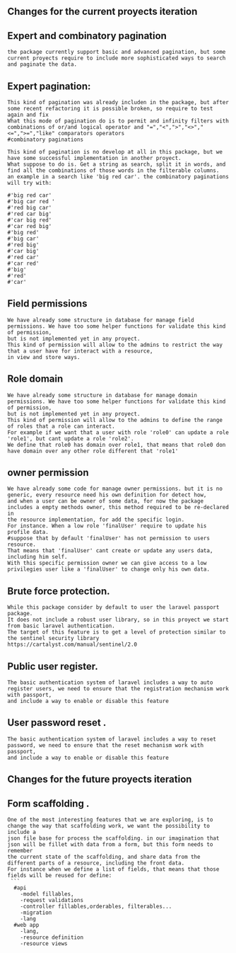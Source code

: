 ## Changes for the current proyects iteration

  ## Expert and combinatory pagination
    the package currently support basic and advanced pagination, but some current proyects require to include more sophisticated ways to search and paginate the data. 

  ## Expert pagination: 
    This kind of pagination was already includen in the package, but after some recent refactoring it is possible broken, so require to test again and fix
    What this mode of pagination do is to permit and infinity filters with combinations of or/and logical operator and "=","<",">","<>","<=",">=","like" comparators operators
    #combinatory paginations
    
    This kind of pagination is no develop at all in this package, but we have some successful implementation in another proyect.
    What suppose to do is. Get a string as search, split it in words, and find all the combinations of those words in the filterable columns.
    an example in a search like 'big red car'. the combinatory paginations will try with:

    #'big red car'
    #'big car red '
    #'red big car'
    #'red car big'
    #'car big red'
    #'car red big'
    #'big red'
    #'big car'
    #'red big'
    #'car big'
    #'red car'
    #'car red'
    #'big'
    #'red'
    #'car'

## Field permissions

    We have already some structure in database for manage field permissions. We have too some helper functions for validate this kind of permission, 
    but is not implemented yet in any proyect.
    This kind of permission will allow to the admins to restrict the way that a user have for interact with a resource, 
    in view and store ways. 

  ## Role domain
    We have already some structure in database for manage domain permissions. We have too some helper functions for validate this kind of permission, 
    but is not implemented yet in any proyect.
    This kind of permission will allow to the admins to define the range of roles that a role can interact.
    For example if we want that a user with role 'role0' can update a role 'role1', but cant update a role 'role2'.
    We define that role0 has domain over role1, that means that role0 don have domain over any other role different that 'role1'

  ## owner permission
    We have already some code for manage owner permissions. but it is no generic, every resource need his own definition for detect how,
    and when a user can be owner of some data, for now the package includes a empty methods owner, this method required to be re-declared in
    the resource implementation, for add the specific login.
    For instance. When a low role 'finalUser' require to update his profile data. 
    #suppose that by default 'finalUser' has not permission to users resource.
    That means that 'finalUser' cant create or update any users data, including him self.
    With this specific permission owner we can give access to a low privilegies user like a 'finalUser' to change only his own data.
  ## Brute force protection.
    While this package consider by default to user the laravel passport package.
    It does not include a robust user library, so in this proyect we start from basic laravel authentication.
    The target of this feature is to get a level of protection similar to the sentinel security library https://cartalyst.com/manual/sentinel/2.0
  ## Public user register.
    The basic authentication system of laravel includes a way to auto register users, we need to ensure that the registration mechanism work with passport,
    and include a way to enable or disable this feature
  ## User password reset .
    The basic authentication system of laravel includes a way to reset password, we need to ensure that the reset mechanism work with passport,
    and include a way to enable or disable this feature
## Changes for the future proyects iteration
  ## Form scaffolding .
    One of the most interesting features that we are exploring, is to change the way that scaffolding work, we want the possibility to include a
    json file base for process the scaffolding. in our imagination that json will be fillet with data from a form, but this form needs to remember
    the current state of the scaffolding, and share data from the different parts of a resource, including the front data.
    For instance when we define a list of fields, that means that those fields will be reused for define:
     ```
      #api
        -model fillables, 
        -request validations
        -controller fillables,orderables, filterables...
        -migration
        -lang
      #web app
        -lang, 
        -resource definition
        -resource views
  
